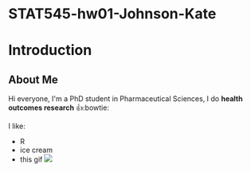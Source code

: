 # STAT545-hw01-Johnson-Kate

# Introduction

## About Me

Hi everyone, I'm a PhD student in Pharmaceutical Sciences, I do **health outcomes research** :thumbsup::bowtie:

I like:
  - R
  - ice cream
  - this gif ![](https://media.giphy.com/media/JIX9t2j0ZTN9S/giphy.gif)